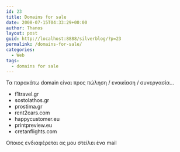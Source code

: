 ```yaml
---
id: 23
title: Domains for sale
date: 2008-07-15T04:33:29+00:00
author: Thanos
layout: post
guid: http://localhost:8888/silverblog/?p=23
permalink: /domains-for-sale/
categories:
  - Web
tags:
  - domains for sale
---
```

Τα παρακάτω domain είναι προς πώληση / ενοικίαση / συνεργασία&#8230;

  * f1travel.gr
  * sostolathos.gr
  * prostima.gr
  * rent2cars.com
  * happycustomer.eu
  * printpreview.eu
  * cretanflights.com

Οποιος ενδιαφέρεται ας μου στείλει ένα mail